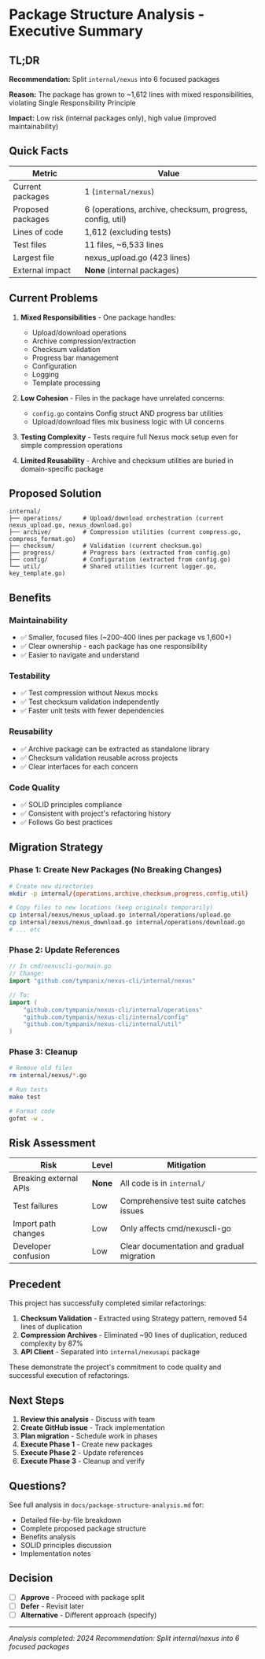 # Package Structure Analysis - Executive Summary

## TL;DR

**Recommendation:** Split `internal/nexus` into 6 focused packages

**Reason:** The package has grown to ~1,612 lines with mixed responsibilities, violating Single Responsibility Principle

**Impact:** Low risk (internal packages only), high value (improved maintainability)

## Quick Facts

| Metric | Value |
|--------|-------|
| Current packages | 1 (`internal/nexus`) |
| Proposed packages | 6 (operations, archive, checksum, progress, config, util) |
| Lines of code | 1,612 (excluding tests) |
| Test files | 11 files, ~6,533 lines |
| Largest file | nexus_upload.go (423 lines) |
| External impact | **None** (internal packages) |

## Current Problems

1. **Mixed Responsibilities** - One package handles:
   - Upload/download operations
   - Archive compression/extraction
   - Checksum validation
   - Progress bar management
   - Configuration
   - Logging
   - Template processing

2. **Low Cohesion** - Files in the package have unrelated concerns:
   - `config.go` contains Config struct AND progress bar utilities
   - Upload/download files mix business logic with UI concerns

3. **Testing Complexity** - Tests require full Nexus mock setup even for simple compression operations

4. **Limited Reusability** - Archive and checksum utilities are buried in domain-specific package

## Proposed Solution

```
internal/
├── operations/      # Upload/download orchestration (current nexus_upload.go, nexus_download.go)
├── archive/         # Compression utilities (current compress.go, compress_format.go)
├── checksum/        # Validation (current checksum.go)
├── progress/        # Progress bars (extracted from config.go)
├── config/          # Configuration (extracted from config.go)
└── util/            # Shared utilities (current logger.go, key_template.go)
```

## Benefits

### Maintainability
- ✅ Smaller, focused files (~200-400 lines per package vs 1,600+)
- ✅ Clear ownership - each package has one responsibility
- ✅ Easier to navigate and understand

### Testability
- ✅ Test compression without Nexus mocks
- ✅ Test checksum validation independently
- ✅ Faster unit tests with fewer dependencies

### Reusability
- ✅ Archive package can be extracted as standalone library
- ✅ Checksum validation reusable across projects
- ✅ Clear interfaces for each concern

### Code Quality
- ✅ SOLID principles compliance
- ✅ Consistent with project's refactoring history
- ✅ Follows Go best practices

## Migration Strategy

### Phase 1: Create New Packages (No Breaking Changes)
```bash
# Create new directories
mkdir -p internal/{operations,archive,checksum,progress,config,util}

# Copy files to new locations (keep originals temporarily)
cp internal/nexus/nexus_upload.go internal/operations/upload.go
cp internal/nexus/nexus_download.go internal/operations/download.go
# ... etc
```

### Phase 2: Update References
```go
// In cmd/nexuscli-go/main.go
// Change:
import "github.com/tympanix/nexus-cli/internal/nexus"

// To:
import (
    "github.com/tympanix/nexus-cli/internal/operations"
    "github.com/tympanix/nexus-cli/internal/config"
    "github.com/tympanix/nexus-cli/internal/util"
)
```

### Phase 3: Cleanup
```bash
# Remove old files
rm internal/nexus/*.go

# Run tests
make test

# Format code
gofmt -w .
```

## Risk Assessment

| Risk | Level | Mitigation |
|------|-------|-----------|
| Breaking external APIs | **None** | All code is in `internal/` |
| Test failures | Low | Comprehensive test suite catches issues |
| Import path changes | Low | Only affects cmd/nexuscli-go |
| Developer confusion | Low | Clear documentation and gradual migration |

## Precedent

This project has successfully completed similar refactorings:

1. **Checksum Validation** - Extracted using Strategy pattern, removed 54 lines of duplication
2. **Compression Archives** - Eliminated ~90 lines of duplication, reduced complexity by 87%
3. **API Client** - Separated into `internal/nexusapi` package

These demonstrate the project's commitment to code quality and successful execution of refactorings.

## Next Steps

1. **Review this analysis** - Discuss with team
2. **Create GitHub issue** - Track implementation
3. **Plan migration** - Schedule work in phases
4. **Execute Phase 1** - Create new packages
5. **Execute Phase 2** - Update references
6. **Execute Phase 3** - Cleanup and verify

## Questions?

See full analysis in `docs/package-structure-analysis.md` for:
- Detailed file-by-file breakdown
- Complete proposed package structure
- Benefits analysis
- SOLID principles discussion
- Implementation notes

## Decision

- [ ] **Approve** - Proceed with package split
- [ ] **Defer** - Revisit later
- [ ] **Alternative** - Different approach (specify)

---

*Analysis completed: 2024*
*Recommendation: Split internal/nexus into 6 focused packages*
